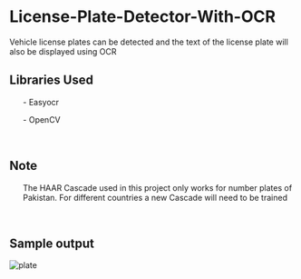 # License-Plate-Detector-With-OCR
Vehicle license plates can be detected and the text of the license plate will also be displayed using OCR
## Libraries Used
<ul> - Easyocr</ul>
<ul> - OpenCV</ul><br>

## Note
<ul> The HAAR Cascade used in this project only works for number plates of Pakistan. For different countries a new Cascade will need to be trained </ul><br>

## Sample output 
![plate](https://github.com/Jamal-Ahmed-Khan/License-Plate-Detector-With-OCR/assets/97934051/7f877f7d-d7a6-42e4-b9e0-048f91151360)
